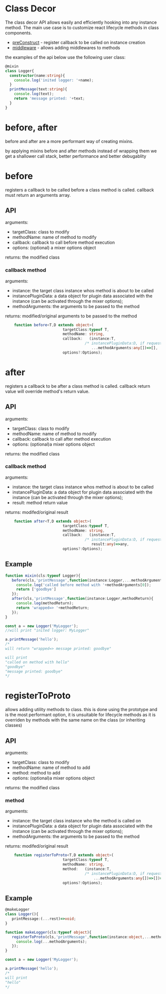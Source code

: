 # Class Decor

The class decor API allows easily and efficiently hooking into any instance method. 
The main use case is to customize react lifecycle methods in class components.

 - [preConstruct](./class-decor/preConstruct.md) - register callback to be called on instance creation
 - [middleware](./class-decor/middleware.md) - allows adding middlewares to methods
 
the examples of the api below use the following user class:

```ts
@mixin
class Logger{
  constructor(name:string){
    console.log('inited logger: '+name);
  }
  printMessage(text:string){
    console.log(text);
    return 'message printed: '+text;
  }
}
```

 # before, after
 before and after are a more performant way of creating mixins.

 by applying mixins before and after methods instead of wrapping them we get a shallower call stack, better performance and better debugablity

# before

registers a callback to be called before a class method is called. callback must return an arguments array.

## API

arguments:
- targetClass: class to modify
- methodName:  name of method to modify
- callback:    callback to call before method execution
- options:     (optional) a mixer options object

returns: the modified class

### callback method

arguments:
- instance: the target class instance whos method is about to be called
- instancePluginData: a data object for plugin data associated with the instance (can be activated through the mixer options);
- methodArguments: the arguments to be passed to the method

returns: modified/original arguments to be passed to the method

```ts
    function before<T,D extends object>(
                          targetClass:typeof T,
                          methodName: string,
                          callback:   (instance:T,
                                    /* instancePluginData:D, if requested in options */
                                       ...methodArguments:any[])=>[],
                          options?:Options);

 ```



# after

registers a callback to be after a class method is called. callback return value will override method's return value.

## API

arguments:
- targetClass: class to modify
- methodName:  name of method to modify
- callback:    callback to call after method execution
- options:     (optional)a mixer options object

returns: the modified class

### callback method

arguments:
- instance: the target class instance whos method is about to be called
- instancePluginData: a data object for plugin data associated with the instance (can be activated through the mixer options);
- result: method return value


returns: modifed/original result

```ts
    function after<T,D extends object>(
                          targetClass:typeof T,
                          methodName: string,
                          callback:   (instance:T,
                                    /* instancePluginData:D, if requested in options */
                                       result:any)=>any,
                          options?:Options);

 ```

## Example

 ```ts
 function mixin(cls:typeof Logger){
    before(cls,'printMessage',function(instance:Logger,...methodArguments){
      console.log('called before method with '+methodArguments[0]);
      return ['goodbye']
    });
    after(cls,'printMessage',function(instance:Logger,methodReturn){
      console.log(methodReturn);
      return 'wrapped=> '+methodReturn;
    });
 }

 const a = new Logger('MyLogger');
 //will print "inited logger: MyLogger"

 a.printMessage('hello');
 /*
 will return "wrapped=> message printed: goodbye"

 will print
 "called on method with hello"
 "goodbye"
 "message printed: goodbye"
 */
```

# registerToProto

allows adding utility methods to class. this is done using the prototype and is the most performant option, it is unsuitable for lifecycle methods as it is overriden by methods with the same name on the class (or inheriting classes)


## API

arguments:
- targetClass: class to modify
- methodName:  name of method to add
- method:    method to add
- options:     (optional)a mixer options object

returns: the modified class

### method

arguments:
- instance: the target class instance who the method is called on
- instancePluginData: a data object for plugin data associated with the instance (can be activated through the mixer options);
- methodArguments: the arguments to be passed to the method


returns: modifed/original result

```ts
    function registerToProto<T,D extends object>(
                          targetClass:typeof T,
                          methodName: string,
                          method:   (instance:T,
                                    /* instancePluginData:D, if requested in options */
                                        ...methodArguments:any[])=>[])=>any,
                          options?:Options);

 ```

## Example

 ```ts
 @makeLogger
 class Logger(){
    printMessage:(...rest)=>void;
 }

 function makeLogger(cls:typeof object){
    registerToProto(cls,'printMessage',function(instance:object,...methodArguments){
      console.log(...methodArguments);
    });
 }

 const a = new Logger('MyLogger');

 a.printMessage('hello');
 /*
 will print
 "hello"
 */
```
